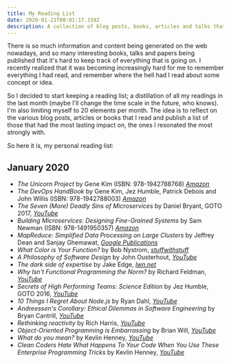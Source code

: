 ```yaml
---
title: My Reading List
date: 2020-01-21T00:01:17.158Z
description: A collection of blog posts, books, articles and talks that have inspired me.
---
```


There is so much information and content being generated on the web nowadays,
and so many interesting books, talks and papers being published that it's hard
to keep track of everything that is going on. I recently realized that it was
becoming increasingly hard for me to remember everything I had read, and
remember where the hell had I read about some concept or idea.

So I decided to start keeping a reading list; a distillation of all my readings
in the last month (maybe I'll change the time scale in the future, who knows).
I'm also limiting myself to 20 elements per month. The idea is to reflect on the
various blog posts, articles or books that I read and publish a list of those
that had the most lasting impact on, the ones I resonated the most strongly
with.

So here it is, my personal reading list:

## January 2020

- _The Unicorn Project_ by Gene Kim (ISBN: 978-1942788768)
  _[Amazon](https://www.amazon.ca/Unicorn-Project-Developers-Disruption-Thriving/dp/1942788762/)_
- _The DevOps HandBook_ by Gene Kim, Jez Humble, Patrick Debois and John Willis
  (ISBN: 978-1942788003)
  _[Amazon](https://www.amazon.ca/DevOps-Handbook-World-Class-Reliability-Organizations/dp/1942788002/)_
- _The Seven (More) Deadly Sins of Microservices_ by Daniel Bryant, GOTO 2017,
  _[YouTube](https://www.youtube.com/watch?v=NP189MPfR7Q)_
- _Building Microservices: Designing Fine-Grained Systems_ by Sam Newman (ISBN:
  978-1491950357)
  _[Amazon](https://www.amazon.ca/Building-Microservices-Designing-Fine-Grained-Systems/dp/1491950358/)_
- _MapReduce: Simplified Data Processing on Large Clusters_ by Jeffrey Dean and
  Sanjay Ghemawat, _[Google Publications](https://research.google/pubs/pub62/)_
- _What Color is Your Function?_ by Bob Nystrom,
  _[stuffwithstuff](https://journal.stuffwithstuff.com/2015/02/01/what-color-is-your-function/)_
- _A Philosophy of Software Design_ by John Ousterhout,
  _[YouTube](https://www.youtube.com/watch?v=bmSAYlu0NcY)_
- _The dark side of expertise_ by Jake Edge,
  _[lwn.net](https://lwn.net/Articles/809556/)_
- _Why Isn't Functional Programming the Norm?_ by Richard Feldman,
  _[YouTube](https://www.youtube.com/watch?v=QyJZzq0v7Z4)_
- _Secrets of High Performing Teams: Science Edition_ by Jez Humble, GOTO 2016,
  _[YouTube](https://www.youtube.com/watch?v=EmDtmYwDs50)_
- _10 Things I Regret About Node.js_ by Ryan Dahl,
  _[YouTube](https://www.youtube.com/watch?v=M3BM9TB-8yA)_
- _Andreessen's Corollary: Ethical Dilemmas in Software Engineering_ by Bryan
  Cantrill, _[YouTube](https://www.youtube.com/watch?v=0wtvQZijPzg)_
- _Rethinking reactivity_ by Rich Harris,
  _[YouTube](https://www.youtube.com/watch?v=AdNJ3fydeao)_
- _Object-Oriented Programming is Embarrassing_ by Brian Will,
  _[YouTube](https://www.youtube.com/watch?v=IRTfhkiAqPw)_
- _What do you mean?_ by Kevlin Henney,
  _[YouTube](https://www.youtube.com/watch?v=ndnvOElnyUg)_
- _Clean Coders Hate What Happens To Your Code When You Use These Enterprise
  Programming Tricks_ by Kevlin Henney,
  _[YouTube](https://www.youtube.com/watch?v=brfqm9k6qzc)_
